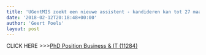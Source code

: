 ```yaml
---
title: 'UGentMIS zoekt een nieuwe assistent - kandideren kan tot 27 maart'
date: '2018-02-12T20:18:48+00:00'
author: 'Geert Poels'
layout: post
---
```


CLICK HERE &gt;&gt;&gt;[PhD Position Business &amp; IT (11284)](http://www.mis.ugent.be/wp-content/uploads/2018/02/SuccessFactors-Vacature-Assistent-11284.pdf)